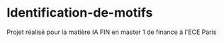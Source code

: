 # Identification-de-motifs
Projet réalisé pour la matière IA FIN en master 1 de finance à l'ECE Paris

